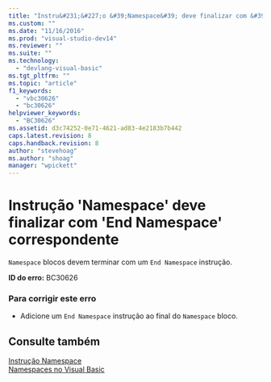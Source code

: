 ```yaml
---
title: "Instru&#231;&#227;o &#39;Namespace&#39; deve finalizar com &#39;End Namespace&#39; correspondente | Microsoft Docs"
ms.custom: ""
ms.date: "11/16/2016"
ms.prod: "visual-studio-dev14"
ms.reviewer: ""
ms.suite: ""
ms.technology: 
  - "devlang-visual-basic"
ms.tgt_pltfrm: ""
ms.topic: "article"
f1_keywords: 
  - "vbc30626"
  - "bc30626"
helpviewer_keywords: 
  - "BC30626"
ms.assetid: d3c74252-0e71-4621-ad83-4e2183b7b442
caps.latest.revision: 8
caps.handback.revision: 8
author: "stevehoag"
ms.author: "shoag"
manager: "wpickett"
---
```

# Instru&#231;&#227;o &#39;Namespace&#39; deve finalizar com &#39;End Namespace&#39; correspondente
`Namespace` blocos devem terminar com um `End Namespace` instrução.  
  
 **ID do erro:** BC30626  
  
### Para corrigir este erro  
  
-   Adicione um `End Namespace` instrução ao final do `Namespace` bloco.  
  
## Consulte também  
 [Instrução Namespace](../../visual-basic/language-reference/statements/namespace-statement.md)   
 [Namespaces no Visual Basic](../../visual-basic/programming-guide/program-structure/namespaces.md)